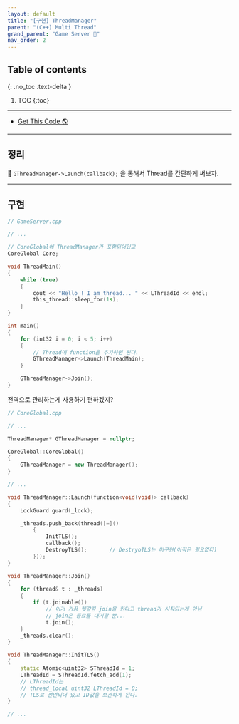 ```yaml
---
layout: default
title: "[구현] ThreadManager"
parent: "(C++) Multi Thread"
grand_parent: "Game Server 👾"
nav_order: 2
---
```


## Table of contents
{: .no_toc .text-delta }

1. TOC
{:toc}

---

* [Get This Code 🌎](https://github.com/EasyCoding-7/Windows_Game_Server_Tutorial/tree/RA-Tag-02)

---

## 정리

🍒 `GThreadManager->Launch(callback);` 을 통해서 Thread를 간단하게 써보자.

---

## 구현

```cpp
// GameServer.cpp

// ...

// CoreGlobal에 ThreadManager가 포함되어있고
CoreGlobal Core;

void ThreadMain()
{
	while (true)
	{
		cout << "Hello ! I am thread... " << LThreadId << endl;
		this_thread::sleep_for(1s);
	}
}

int main()
{
	for (int32 i = 0; i < 5; i++)
	{
		// Thread에 function을 추가하면 된다.
		GThreadManager->Launch(ThreadMain);
	}

	GThreadManager->Join();
}
```

전역으로 관리하는게 사용하기 편하겠지?

```cpp
// CoreGlobal.cpp

// ...

ThreadManager* GThreadManager = nullptr;

CoreGlobal::CoreGlobal()
{
	GThreadManager = new ThreadManager();
}
```

```cpp
// ...

void ThreadManager::Launch(function<void(void)> callback)
{
	LockGuard guard(_lock);

	_threads.push_back(thread([=]()
		{
			InitTLS();
			callback();
			DestroyTLS();		// DestryoTLS는 미구현(아직은 필요없다)
		}));
}

void ThreadManager::Join()
{
	for (thread& t : _threads)
	{
		if (t.joinable())
            // 이거 가끔 헷갈림 join을 한다고 thread가 시작되는게 아님
            // join은 종료를 대기할 뿐...
			t.join();
	}
	_threads.clear();
}

void ThreadManager::InitTLS()
{
	static Atomic<uint32> SThreadId = 1;
	LThreadId = SThreadId.fetch_add(1);
	// LThreadId는
	// thread_local uint32 LThreadId = 0;
	// TLS로 선언되어 있고 ID값을 보관하게 된다.
}

// ...
```